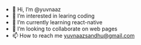 - 👋 Hi, I’m @yuvnaaz
- 👀 I’m interested in learing coding
- 🌱 I’m currently learning react-native
- 💞️ I’m looking to collaborate on web pages
- 📫 How to reach me yuvnaazsandhu@gmail.com

<!---
yuvnaaz/yuvnaaz is a ✨ special ✨ repository because its `README.md` (this file) appears on your GitHub profile.
You can click the Preview link to take a look at your changes.
--->
